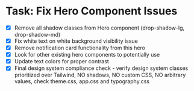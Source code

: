 # Task: Fix Hero Component Issues

- [x] Remove all shadow classes from Hero component (drop-shadow-lg, drop-shadow-md)
- [x] Fix white text on white background visibility issue
- [x] Remove notification card functionality from this hero
- [x] Look for other existing hero components to potentially use
- [x] Update text colors for proper contrast
- [x] Final design system compliance check - verify design system classes prioritized over Tailwind, NO shadows, NO custom CSS, NO arbitrary values, check theme.css, app.css and typography.css